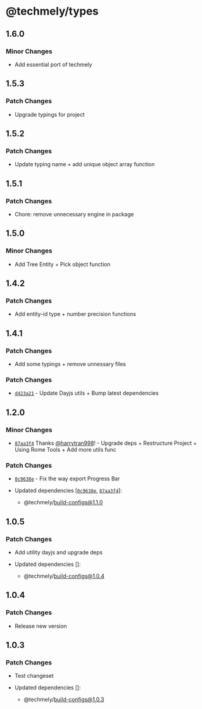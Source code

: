# @techmely/types

## 1.6.0

### Minor Changes

- Add essential port of techmely

## 1.5.3

### Patch Changes

- Upgrade typings for project

## 1.5.2

### Patch Changes

- Update typing name + add unique object array function

## 1.5.1

### Patch Changes

- Chore: remove unnecessary engine in package

## 1.5.0

### Minor Changes

- Add Tree Entity + Pick object function

## 1.4.2

### Patch Changes

- Add entity-id type + number precision functions

## 1.4.1

### Patch Changes

- Add some typings + remove unnessary files

### Patch Changes

- [`d423a21`](undefined) - Update Dayjs utils + Bump latest dependencies

## 1.2.0

### Minor Changes

- [`87aa3f4`](https://github.com/techmely/utils/commit/87aa3f4fcc8fc239db3b1343f47a6d9bf056de43) Thanks [@harrytran998](https://github.com/harrytran998)! - Upgrade deps + Restructure Project + Using Rome Tools + Add more utils func

### Patch Changes

- [`0c9638e`](undefined) - Fix the way export Progress Bar

- Updated dependencies [[`0c9638e`](undefined), [`87aa3f4`](https://github.com/techmely/utils/commit/87aa3f4fcc8fc239db3b1343f47a6d9bf056de43)]:
  - @techmely/build-configs@1.1.0

## 1.0.5

### Patch Changes

- Add utility dayjs and upgrade deps

- Updated dependencies []:
  - @techmely/build-configs@1.0.4

## 1.0.4

### Patch Changes

- Release new version

## 1.0.3

### Patch Changes

- Test changeset

- Updated dependencies []:
  - @techmely/build-configs@1.0.3
